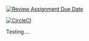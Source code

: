 [![Review Assignment Due Date](https://classroom.github.com/assets/deadline-readme-button-24ddc0f5d75046c5622901739e7c5dd533143b0c8e959d652212380cedb1ea36.svg)](https://classroom.github.com/a/dWErPWx1)

[![CircleCI](https://dl.circleci.com/status-badge/img/gh/TareqB1/lab-02-vid/tree/main.svg?style=svg)](https://dl.circleci.com/status-badge/redirect/gh/TareqB1/lab-02-vid/tree/main)


Testing....